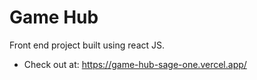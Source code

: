 # Game Hub

Front end project built using react JS.

- Check out at: https://game-hub-sage-one.vercel.app/
